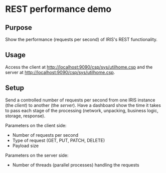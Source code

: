 # REST performance demo

## Purpose

Show the performance (requests per second) of IRIS's REST functionality.

## Usage

Access the client at <http://localhost:9090/csp/sys/utilhome.csp>
and the server at <http://localhost:9090/csp/sys/utilhome.csp>.

## Setup

Send a controlled number of requests per second from one IRIS instance (the *client*) to another (the *server*).
Have a dashboard show the time it takes to pass each stage of the processing (network, unpacking, business logic, storage, response).

Parameters on the client side:
* Number of requests per second
* Type of request (GET, PUT, PATCH, DELETE)
* Payload size

Parameters on the server side:
* Number of threads (parallel processes) handling the requests
